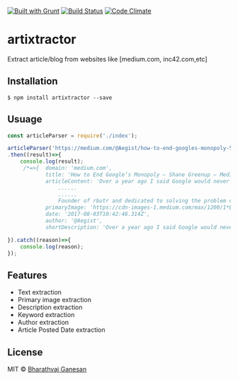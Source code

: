 [![Built with Grunt](https://cdn.gruntjs.com/builtwith.svg)](https://gruntjs.com/)
[![Build Status](https://travis-ci.org/bharathvaj1995/array-random-shuffle.svg?branch=master)](https://travis-ci.org/bharathvaj1995/ip-geoinfo)
[![Code Climate](https://codeclimate.com/github/codeclimate/codeclimate/badges/gpa.svg)](https://codeclimate.com/github/codeclimate/codeclimate)

# artixtractor

Extract article/blog from websites like [medium.com, inc42.com,etc]

## Installation
```
$ npm install artixtractor --save
```

## Usuage
```javascript
const articleParser = require('./index');

articleParser('https://medium.com/@Aegist/how-to-end-googles-monopoly-5c46ef7db20d')
.then((result)=>{
    console.log(result);
	 /*=>{  domain: 'medium.com',
			title: 'How to End Google’s Monopoly – Shane Greenup – Medium',
			articleContent: 'Over a year ago I said Google would never implement a fact based assessment in their 		  algorithm because 	I thought 	they would understand that making such a change would be the first step to losing their search monopoly.I 	was wrong.
				......
				......
				Founder of rbutr and dedicated to solving the problem of misinformation.Entrepreneur, Philosopher, Scientist, Traveller, Extreme Sports enthusiast.',
			primaryImage: 'https://cdn-images-1.medium.com/max/1200/1*EDO7CRa7DA3HfkRcUU6Qtg.jpeg',
			date: '2017-08-03T10:42:48.314Z',
			author: '@Aegist',
			shortDescription: 'Over a year ago I said Google would never implement a fact based assessment in their algorithm 		because I thought they would understand that…' } */

}).catch((reason)=>{
    console.log(reason);
});

```

## Features

- Text extraction
- Primary image extraction
- Description extraction
- Keyword extraction
- Author extraction
- Article Posted Date extraction

## License

MIT © [Bharathvaj Ganesan](https://github.com/bharathvaj1995)
